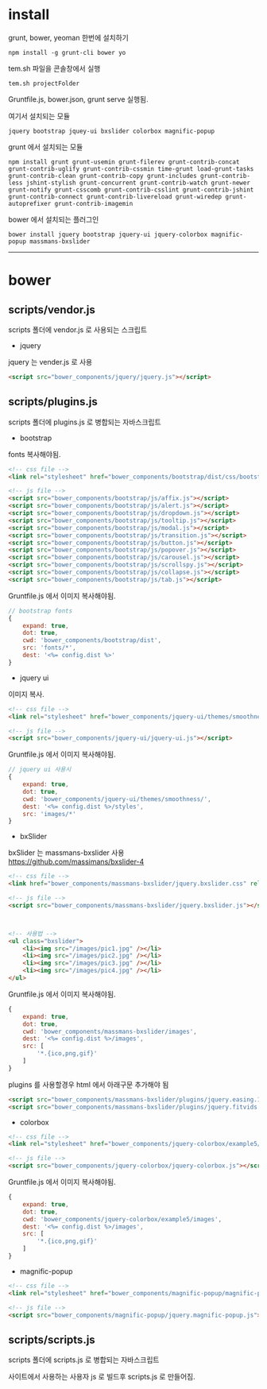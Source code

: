 # install


grunt, bower, yeoman 한번에 설치하기

```
npm install -g grunt-cli bower yo
```



tem.sh 파일을 콘솔창에서 실행

```
tem.sh projectFolder
```


Gruntfile.js, bower.json, grunt serve 실행됨.


여기서 설치되는 모듈

```
jquery bootstrap jquey-ui bxslider colorbox magnific-popup
```



grunt 에서 설치되는 모듈

```
npm install grunt grunt-usemin grunt-filerev grunt-contrib-concat grunt-contrib-uglify grunt-contrib-cssmin time-grunt load-grunt-tasks grunt-contrib-clean grunt-contrib-copy grunt-includes grunt-contrib-less jshint-stylish grunt-concurrent grunt-contrib-watch grunt-newer grunt-notify grunt-csscomb grunt-contrib-csslint grunt-contrib-jshint grunt-contrib-connect grunt-contrib-livereload grunt-wiredep grunt-autoprefixer grunt-contrib-imagemin
```


bower 에서 설치되는 플러그인

```
bower install jquery bootstrap jquery-ui jquery-colorbox magnific-popup massmans-bxslider 
```





-------





# bower





## scripts/vendor.js


scripts 폴더에 vendor.js 로 사용되는 스크립트





- jquery

jquery 는 vender.js 로 사용


```html
<script src="bower_components/jquery/jquery.js"></script>
```




## scripts/plugins.js


scripts 폴더에 plugins.js 로 병합되는 자바스크립트



- bootstrap

fonts 복사해야됨.


```html
<!-- css file -->
<link rel="stylesheet" href="bower_components/bootstrap/dist/css/bootstrap.css">

<!-- js file -->
<script src="bower_components/bootstrap/js/affix.js"></script>
<script src="bower_components/bootstrap/js/alert.js"></script>
<script src="bower_components/bootstrap/js/dropdown.js"></script>
<script src="bower_components/bootstrap/js/tooltip.js"></script>
<script src="bower_components/bootstrap/js/modal.js"></script>
<script src="bower_components/bootstrap/js/transition.js"></script>
<script src="bower_components/bootstrap/js/button.js"></script>
<script src="bower_components/bootstrap/js/popover.js"></script>
<script src="bower_components/bootstrap/js/carousel.js"></script>
<script src="bower_components/bootstrap/js/scrollspy.js"></script>
<script src="bower_components/bootstrap/js/collapse.js"></script>
<script src="bower_components/bootstrap/js/tab.js"></script>
```

Gruntfile.js 에서 이미지 복사해야됨.


```javascript
// bootstrap fonts
{
    expand: true,
    dot: true,
    cwd: 'bower_components/bootstrap/dist',
    src: 'fonts/*',
    dest: '<%= config.dist %>'
}
```







- jquery ui

이미지 복사.


```html
<!-- css file -->
<link rel="stylesheet" href="bower_components/jquery-ui/themes/smoothness/jquery-ui.css">

<!-- js file -->
<script src="bower_components/jquery-ui/jquery-ui.js"></script>
```

Gruntfile.js 에서 이미지 복사해야됨.


```javascript
// jquery ui 사용시
{
    expand: true,
    dot: true,
    cwd: 'bower_components/jquery-ui/themes/smoothness/',
    dest: '<%= config.dist %>/styles',
    src: 'images/*'
}
```








- bxSlider

bxSlider 는 massmans-bxslider 사용    
https://github.com/massimans/bxslider-4    



```html
<!-- css file -->
<link href="bower_components/massmans-bxslider/jquery.bxslider.css" rel="stylesheet" />

<!-- js file -->
<script src="bower_components/massmans-bxslider/jquery.bxslider.js"></script>



<!-- 사용법 -->
<ul class="bxslider">
    <li><img src="/images/pic1.jpg" /></li>
    <li><img src="/images/pic2.jpg" /></li>
    <li><img src="/images/pic3.jpg" /></li>
    <li><img src="/images/pic4.jpg" /></li>
</ul>
```


Gruntfile.js 에서 이미지 복사해야됨.


```javascript
{
    expand: true,
    dot: true,
    cwd: 'bower_components/massmans-bxslider/images',
    dest: '<%= config.dist %>/images',
    src: [
        '*.{ico,png,gif}'
    ]
}
```


plugins 를 사용할경우 html 에서 아래구문 추가해야 됨

```html
<script src="bower_components/massmans-bxslider/plugins/jquery.easing.1.3.js"></script>
<script src="bower_components/massmans-bxslider/plugins/jquery.fitvids.js"></script>
```





- colorbox



```html
<!-- css file -->
<link rel="stylesheet" href="bower_components/jquery-colorbox/example5/colorbox.css">

<!-- js file -->
<script src="bower_components/jquery-colorbox/jquery-colorbox.js"></script>
```


Gruntfile.js 에서 이미지 복사해야됨.

```javascript
{
    expand: true,
    dot: true,
    cwd: 'bower_components/jquery-colorbox/example5/images',
    dest: '<%= config.dist %>/images',
    src: [
        '*.{ico,png,gif}'
    ]
}
```







- magnific-popup



```html
<!-- css file -->
<link rel="stylesheet" href="bower_components/magnific-popup/magnific-popup.css">

<!-- js file -->
<script src="bower_components/magnific-popup/jquery.magnific-popup.js"></script>
```











## scripts/scripts.js


scripts 폴더에 scripts.js 로 병합되는 자바스크립트


사이트에서 사용하는 사용자 js 로 빌드후 scripts.js 로 만들어짐.




